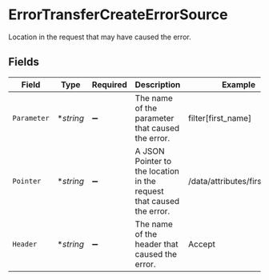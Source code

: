 # ErrorTransferCreateErrorSource

Location in the request that may have caused the error.


## Fields

| Field                                                                | Type                                                                 | Required                                                             | Description                                                          | Example                                                              |
| -------------------------------------------------------------------- | -------------------------------------------------------------------- | -------------------------------------------------------------------- | -------------------------------------------------------------------- | -------------------------------------------------------------------- |
| `Parameter`                                                          | **string*                                                            | :heavy_minus_sign:                                                   | The name of the parameter that caused the error.                     | filter[first_name]                                                   |
| `Pointer`                                                            | **string*                                                            | :heavy_minus_sign:                                                   | A JSON Pointer to the location in the request that caused the error. | /data/attributes/first_name                                          |
| `Header`                                                             | **string*                                                            | :heavy_minus_sign:                                                   | The name of the header that caused the error.                        | Accept                                                               |